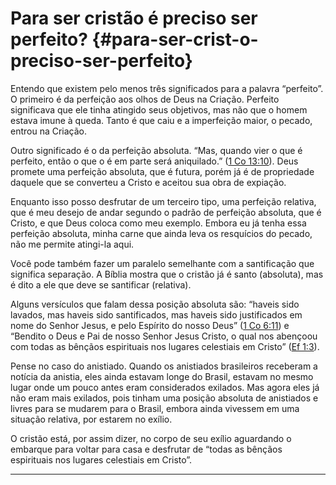 # Para ser cristão é preciso ser perfeito? {#para-ser-crist-o-preciso-ser-perfeito}

Entendo que existem pelo menos três significados para a palavra “perfeito”. O primeiro é da perfeição aos olhos de Deus na Criação. Perfeito significava que ele tinha atingido seus objetivos, mas não que o homem estava imune à queda. Tanto é que caiu e a imperfeição maior, o pecado, entrou na Criação.

Outro significado é o da perfeição absoluta. “Mas, quando vier o que é perfeito, então o que o é em parte será aniquilado.” ([1 Co 13:10](http://bibliaonline.com.br/acf/1co/13/10)). Deus promete uma perfeição absoluta, que é futura, porém já é de propriedade daquele que se converteu a Cristo e aceitou sua obra de expiação.

Enquanto isso posso desfrutar de um terceiro tipo, uma perfeição relativa, que é meu desejo de andar segundo o padrão de perfeição absoluta, que é Cristo, e que Deus coloca como meu exemplo. Embora eu já tenha essa perfeição absoluta, minha carne que ainda leva os resquícios do pecado, não me permite atingi-la aqui.

Você pode também fazer um paralelo semelhante com a santificação que significa separação. A Bíblia mostra que o cristão já é santo (absoluta), mas é dito a ele que deve se santificar (relativa).

Alguns versículos que falam dessa posição absoluta são: “haveis sido lavados, mas haveis sido santificados, mas haveis sido justificados em nome do Senhor Jesus, e pelo Espírito do nosso Deus” ([1 Co 6:11](http://bibliaonline.com.br/acf/1co/6/11)) e “Bendito o Deus e Pai de nosso Senhor Jesus Cristo, o qual nos abençoou com todas as bênçãos espirituais nos lugares celestiais em Cristo” ([Ef 1:3](http://bibliaonline.com.br/acf/ef/1/3)).

Pense no caso do anistiado. Quando os anistiados brasileiros receberam a notícia da anistia, eles ainda estavam longe do Brasil, estavam no mesmo lugar onde um pouco antes eram considerados exilados. Mas agora eles já não eram mais exilados, pois tinham uma posição absoluta de anistiados e livres para se mudarem para o Brasil, embora ainda vivessem em uma situação relativa, por estarem no exílio.

O cristão está, por assim dizer, no corpo de seu exílio aguardando o embarque para voltar para casa e desfrutar de “todas as bênçãos espirituais nos lugares celestiais em Cristo”.

*****